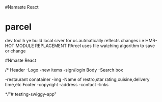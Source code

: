 #Namaste React

# parcel
dev tool h ye
build local srver for us
autmatically reflects changes i.e HMR- HOT MODULE REPLACEMENT
PArcel uses file watching algorithm to save or change

#Nmaste React

/*
Header
-Logo
-new items
-sign/login
Body
-Search box

-restaurant conatainer
   -img
   -Name of restro,star rating,cuisine,delivery time,etc
Footer
-copyright
-address
-contact
-links

*/"# testing-swiggy-app" 
